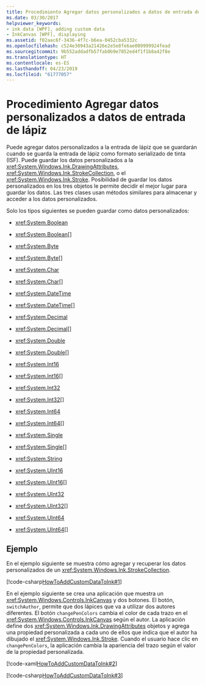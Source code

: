 ```yaml
---
title: Procedimiento Agregar datos personalizados a datos de entrada de lápiz
ms.date: 03/30/2017
helpviewer_keywords:
- ink data [WPF], adding custom data
- InkCanvas [WPF], displaying
ms.assetid: f02aac6f-3436-4f7c-b6ea-0452cba5332c
ms.openlocfilehash: c524e30943a21426e2e5e8fe6ae009999924fead
ms.sourcegitcommit: 9b552addadfb57fab0b9e7852ed4f1f1b8a42f8e
ms.translationtype: HT
ms.contentlocale: es-ES
ms.lasthandoff: 04/23/2019
ms.locfileid: "61777057"
---
```

# <a name="how-to-add-custom-data-to-ink-data"></a>Procedimiento Agregar datos personalizados a datos de entrada de lápiz
Puede agregar datos personalizados a la entrada de lápiz que se guardarán cuando se guarda la entrada de lápiz como formato serializado de tinta (ISF).  Puede guardar los datos personalizados a la <xref:System.Windows.Ink.DrawingAttributes>, <xref:System.Windows.Ink.StrokeCollection>, o el <xref:System.Windows.Ink.Stroke>.  Posibilidad de guardar los datos personalizados en los tres objetos le permite decidir el mejor lugar para guardar los datos.  Las tres clases usan métodos similares para almacenar y acceder a los datos personalizados.  
  
 Solo los tipos siguientes se pueden guardar como datos personalizados:  
  
- <xref:System.Boolean>  
  
- <xref:System.Boolean>[]  
  
- <xref:System.Byte>  
  
- <xref:System.Byte>[]  
  
- <xref:System.Char>  
  
- <xref:System.Char>[]  
  
- <xref:System.DateTime>  
  
- <xref:System.DateTime>[]  
  
- <xref:System.Decimal>  
  
- <xref:System.Decimal>[]  
  
- <xref:System.Double>  
  
- <xref:System.Double>[]  
  
- <xref:System.Int16>  
  
- <xref:System.Int16>[]  
  
- <xref:System.Int32>  
  
- <xref:System.Int32>[]  
  
- <xref:System.Int64>  
  
- <xref:System.Int64>[]  
  
- <xref:System.Single>  
  
- <xref:System.Single>[]  
  
- <xref:System.String>  
  
- <xref:System.UInt16>  
  
- <xref:System.UInt16>[]  
  
- <xref:System.UInt32>  
  
- <xref:System.UInt32>[]  
  
- <xref:System.UInt64>  
  
- <xref:System.UInt64>[]  
  
## <a name="example"></a>Ejemplo  
 En el ejemplo siguiente se muestra cómo agregar y recuperar los datos personalizados de un <xref:System.Windows.Ink.StrokeCollection>.  
  
 [!code-csharp[HowToAddCustomDataToInk#1](~/samples/snippets/csharp/VS_Snippets_Wpf/HowToAddCustomDataToInk/CSharp/Window1.xaml.cs#1)]  
  
 En el ejemplo siguiente se crea una aplicación que muestra un <xref:System.Windows.Controls.InkCanvas> y dos botones.  El botón, `switchAuthor`, permite que dos lápices que va a utilizar dos autores diferentes.  El botón `changePenColors` cambia el color de cada trazo en el <xref:System.Windows.Controls.InkCanvas> según el autor.  La aplicación define dos <xref:System.Windows.Ink.DrawingAttributes> objetos y agrega una propiedad personalizada a cada uno de ellos que indica que el autor ha dibujado el <xref:System.Windows.Ink.Stroke>.  Cuando el usuario hace clic en `changePenColors`, la aplicación cambia la apariencia del trazo según el valor de la propiedad personalizada.  
  
 [!code-xaml[HowToAddCustomDataToInk#2](~/samples/snippets/csharp/VS_Snippets_Wpf/HowToAddCustomDataToInk/CSharp/Window1.xaml#2)]  
  
 [!code-csharp[HowToAddCustomDataToInk#3](~/samples/snippets/csharp/VS_Snippets_Wpf/HowToAddCustomDataToInk/CSharp/Window1.xaml.cs#3)]
